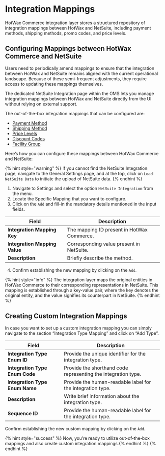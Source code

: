 # Integration Mappings

HotWax Commerce integration layer stores a structured repository of integration mappings between HotWax and NetSuite, including payment methods, shipping methods, promo codes, and price levels.

## Configuring Mappings between HotWax Commerce and NetSuite

Users need to periodically amend mappings to ensure that the integration between HotWax and NetSuite remains aligned with the current operational landscape. Because of these semi-frequent adjustments, they require access to updating these mappings themselves.

The dedicated NetSuite Integration page within the OMS lets you manage integration mappings between HotWax and NetSuite directly from the UI without relying on external support.

The out-of-the-box integration mappings that can be configured are:

- [Payment Method](flows/integration-mappings/payment-methods.md)
- [Shipping Method](flows/integration-mappings/shipping-methods.md)
- [Price Levels](flows/integration-mappings/price-levels.md)
- [Discount Codes](flows/integration-mappings/discount-codes.md)
- [Facility Group](flows/integration-mappings/facilities.md)

Here’s how you can configure these mappings between HotWax Commerce and NetSuite:

{% hint style="warning" %}
If you cannot find the NetSuite Integration page, navigate to the General Settings page, and at the top, click on `Load NetSuite Data` to initiate the upload of NetSuite data.
{% endhint %}

1. Navigate to Settings and select the option `NetSuite Integration` from the menu.
2. Locate the Specific Mapping that you want to configure.
3. Click on the `Add` and fill-in the mandatory details mentioned in the input fields.

| Field                   | Description                                      |
|-------------------------|--------------------------------------------------|
| **Integration Mapping Key**     | The mapping ID present in HotWax Commerce.       |
| **Integration Mapping Value**   | Corresponding value present in NetSuite.         |
| **Description**                | Briefly describe the method.                     |

4. Confirm establishing the new mapping by clicking on the `Add`.

{% hint style="info" %}
The integration layer maps the original entities in HotWax Commerce to their corresponding representations in NetSuite. This mapping is established through a key-value pair, where the key denotes the original entity, and the value signifies its counterpart in NetSuite.
{% endhint %}

## Creating Custom Integration Mappings

In case you want to set up a custom integration mapping you can simply navigate to the section “Integration Type Mapping” and click on “Add Type”.

| Field                          | Description                                                |
|--------------------------------|------------------------------------------------------------|
| **Integration Type Enum ID**    | Provide the unique identifier for the integration type.    |
| **Integration Type Enum Code**  | Provide the shorthand code representing the integration type. |
| **Integration Type Enum Name**  | Provide the human-readable label for the integration type.  |
| **Description**                 | Write brief information about the integration type.         |
| **Sequence ID**                 | Provide the human-readable label for the integration type.  |

Confirm establishing the new custom mapping by clicking on the `Add`.

{% hint style="success" %}
Now, you're ready to utilize out-of-the-box mappings and also create custom integration mappings.{% endhint %}
{% endhint %}
